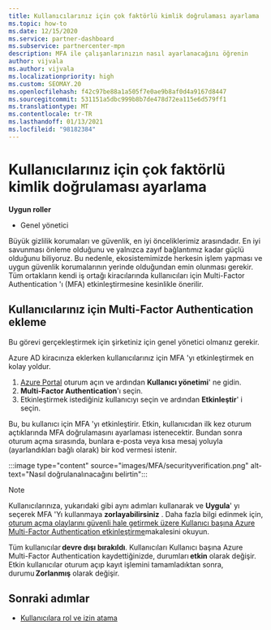 ```yaml
---
title: Kullanıcılarınız için çok faktörlü kimlik doğrulaması ayarlama
ms.topic: how-to
ms.date: 12/15/2020
ms.service: partner-dashboard
ms.subservice: partnercenter-mpn
description: MFA ile çalışanlarınızın nasıl ayarlanacağını öğrenin
author: vijvala
ms.author: vijvala
ms.localizationpriority: high
ms.custom: SEOMAY.20
ms.openlocfilehash: f42c97be88a1a505f7e0ae9b8af0d4a9167d8447
ms.sourcegitcommit: 531151a5dbc999b8b7de478d72ea115e6d579ff1
ms.translationtype: MT
ms.contentlocale: tr-TR
ms.lasthandoff: 01/13/2021
ms.locfileid: "98182384"
---
```

# <a name="set-up-your-users-with-multi-factor-authentication"></a>Kullanıcılarınız için çok faktörlü kimlik doğrulaması ayarlama

**Uygun roller**

- Genel yönetici

Büyük gizlilik korumaları ve güvenlik, en iyi önceliklerimiz arasındadır. En iyi savunması önleme olduğunu ve yalnızca zayıf bağlantımız kadar güçlü olduğunu biliyoruz. Bu nedenle, ekosistemimizde herkesin işlem yapması ve uygun güvenlik korumalarının yerinde olduğundan emin olunması gerekir. Tüm ortakların kendi iş ortağı kiracılarında kullanıcıları için Multi-Factor Authentication 'ı (MFA) etkinleştirmesine kesinlikle önerilir. 

## <a name="add-multi-factor-authentication-for-your-users"></a>Kullanıcılarınız için Multi-Factor Authentication ekleme

Bu görevi gerçekleştirmek için şirketiniz için genel yönetici olmanız gerekir.

Azure AD kiracınıza eklerken kullanıcılarınız için MFA 'yı etkinleştirmek en kolay yoldur.

1. [Azure Portal](https://portal.azure.com) oturum açın ve ardından **Kullanıcı yönetimi**' ne gidin.
1. **Multi-Factor Authentication**'ı seçin.
1. Etkinleştirmek istediğiniz kullanıcıyı seçin ve ardından **Etkinleştir**' i seçin.

Bu, bu kullanıcı için MFA 'yı etkinleştirir. Etkin, kullanıcıdan ilk kez oturum açtıklarında MFA doğrulamasını ayarlaması istenecektir. Bundan sonra oturum açma sırasında, bunlara e-posta veya kısa mesaj yoluyla (ayarlandıkları bağlı olarak) bir kod vermesi istenir.  

:::image type="content" source="images/MFA/securityverification.png" alt-text="Nasıl doğrulanalınacağını belirtin":::

>[!NOTE]
>Kullanıcılarınıza, yukarıdaki gibi aynı adımları kullanarak ve **Uygula**' yı seçerek MFA 'Yı kullanmaya **zorlayabilirsiniz** . Daha fazla bilgi edinmek için, [oturum açma olaylarını güvenli hale getirmek üzere Kullanıcı başına Azure Multi-Factor Authentication etkinleştirme](/azure/active-directory/authentication/howto-mfa-userstates)makalesini okuyun. 

Tüm kullanıcılar **devre dışı bırakıldı**. Kullanıcıları Kullanıcı başına Azure Multi-Factor Authentication kaydettiğinizde, durumları **etkin** olarak değişir. Etkin kullanıcılar oturum açıp kayıt işlemini tamamladıktan sonra, durumu **Zorlanmış** olarak değişir. 

## <a name="next-steps"></a>Sonraki adımlar

- [Kullanıcılara rol ve izin atama](permissions-overview.md)